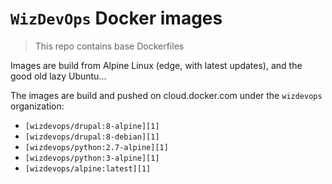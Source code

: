 # `WizDevOps` Docker images
> This repo contains base Dockerfiles

Images are build from Alpine Linux (edge, with latest updates), and the good old
lazy Ubuntu...

The images are build and pushed on cloud.docker.com under the `wizdevops`
organization:

- `[wizdevops/drupal:8-alpine][1]`
- `[wizdevops/drupal:8-debian][1]`
- `[wizdevops/python:2.7-alpine][1]`
- `[wizdevops/python:3-alpine][1]`
- `[wizdevops/alpine:latest][1]`

[1]: https://store.docker.com/community/images/wizdevops/drupal
[2]: https://store.docker.com/community/images/wizdevops/drupal
[3]: https://store.docker.com/community/images/wizdevops/python
[4]: https://store.docker.com/community/images/wizdevops/python
[5]: https://store.docker.com/community/images/wizdevops/alpine
